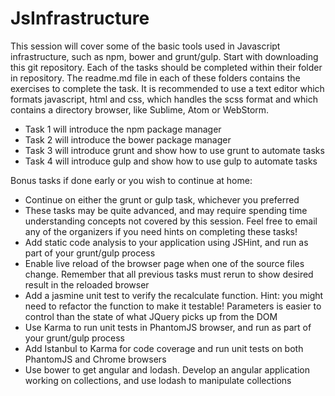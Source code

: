 # JsInfrastructure
This session will cover some of the basic tools used in Javascript infrastructure, such as npm, bower and grunt/gulp.
Start with downloading this git repository. Each of the tasks should be completed within their folder in repository. 
The readme.md file in each of these folders contains the exercises to complete the task. 
It is recommended to use a text editor which formats javascript, html and css, which handles the scss format and which contains a directory browser, like Sublime, Atom or WebStorm.

* Task 1 will introduce the npm package manager
* Task 2 will introduce the bower package manager
* Task 3 will introduce grunt and show how to use grunt to automate tasks
* Task 4 will introduce gulp and show how to use gulp to automate tasks

Bonus tasks if done early or you wish to continue at home:
* Continue on either the grunt or gulp task, whichever you preferred
* These tasks may be quite advanced, and may require spending time understanding concepts not covered by this session. Feel free to email any of the organizers if you need hints on completing these tasks!
* Add static code analysis to your application using JSHint, and run as part of your grunt/gulp process
* Enable live reload of the browser page when one of the source files change. Remember that all previous tasks must rerun to show desired result in the reloaded browser
* Add a jasmine unit test to verify the recalculate function. Hint: you might need to refactor the function to make it testable! Parameters is easier to control than the state of what JQuery picks up from the DOM
* Use Karma to run unit tests in PhantomJS browser, and run as part of your grunt/gulp process
* Add Istanbul to Karma for code coverage and run unit tests on both PhantomJS and Chrome browsers
* Use bower to get angular and lodash. Develop an angular application working on collections, and use lodash to manipulate collections
